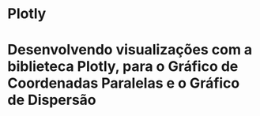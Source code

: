 # Plotly

# Desenvolvendo visualizações com a biblieteca Plotly, para o Gráfico de Coordenadas Paralelas e o Gráfico de Dispersão
